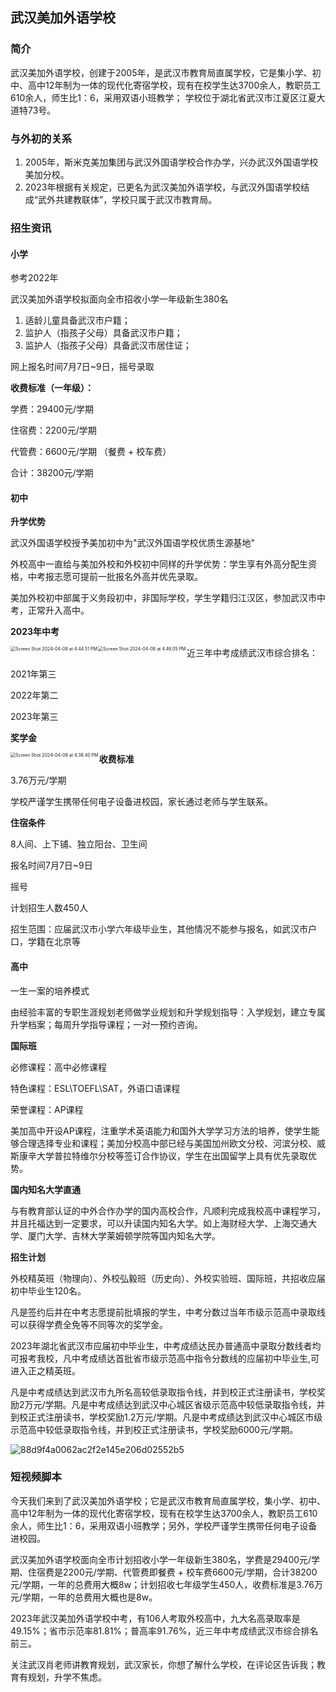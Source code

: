 ## 武汉美加外语学校

### 简介

​	武汉美加外语学校，创建于2005年，是武汉市教育局直属学校，它是集小学、初中、高中12年制为一体的现代化寄宿学校，现有在校学生达3700余人，教职员工610余人，师生比1：6，采用双语小班教学； 学校位于湖北省武汉市江夏区江夏大道特73号。

### 与外初的关系

1. 2005年，斯米克美加集团与武汉外国语学校合作办学，兴办武汉外国语学校美加分校。
2. 2023年根据有关规定，已更名为武汉美加外语学校，与武汉外国语学校结成“武外共建教联体”，学校只属于武汉市教育局。

### 招生资讯

#### 小学

参考2022年

武汉美加外语学校拟面向全市招收小学一年级新生380名

1. 适龄儿童具备武汉市户籍；
2. 监护人（指孩子父母）具备武汉市户籍；
3. 监护人（指孩子父母）具备武汉市居住证；

网上报名时间7月7日~9日，摇号录取

**收费标准（一年级）：**

学费：29400元/学期

住宿费：2200元/学期

代管费：6600元/学期 （餐费 + 校车费）

合计：38200元/学期

#### 初中

**升学优势**

武汉外国语学校授予美加初中为"武汉外国语学校优质生源基地"

外校高中一直给与美加外校和外校初中同样的升学优势：学生享有外高分配生资格，中考报志愿可提前一批报名外高并优先录取。

美加外校初中部属于义务段初中，非国际学校，学生学籍归江汉区，参加武汉市中考，正常升入高中。

**2023年中考**

<img src="/Users/xiaozhongwen/Library/Application Support/typora-user-images/Screen Shot 2024-04-08 at 4.44.51 PM.png" alt="Screen Shot 2024-04-08 at 4.44.51 PM" style="zoom:50%;" align="left" />

<img src="/Users/xiaozhongwen/Library/Application Support/typora-user-images/Screen Shot 2024-04-08 at 4.46.05 PM.png" alt="Screen Shot 2024-04-08 at 4.46.05 PM" style="zoom:50%;" align="left" />

近三年中考成绩武汉市综合排名：

2021年第三

2022年第二

2023年第三

**奖学金**

<img src="/Users/xiaozhongwen/Library/Application Support/typora-user-images/Screen Shot 2024-04-08 at 4.38.40 PM.png" alt="Screen Shot 2024-04-08 at 4.38.40 PM" style="zoom:50%;" align="left" />

**收费标准**

3.76万元/学期

学校严谨学生携带任何电子设备进校园，家长通过老师与学生联系。

**住宿条件**

8人间、上下铺、独立阳台、卫生间

报名时间7月7日~9日

摇号

计划招生人数450人

招生范围：应届武汉市小学六年级毕业生，其他情况不能参与报名，如武汉市户口，学籍在北京等

#### 高中

一生一案的培养模式

由经验丰富的专职生涯规划老师做学业规划和升学规划指导：入学规划，建立专属升学档案；每周升学指导课程；一对一预约咨询。

**国际班**

必修课程：高中必修课程

特色课程：ESL\TOEFL\SAT，外语口语课程

荣誉课程：AP课程

美加高中开设AP课程，注重学术英语能力和国外大学学习方法的培养，使学生能够合理选择专业和课程；美加分校高中部已经与美国加州欧文分校、河滨分校、威斯康辛大学普拉特维尔分校等签订合作协议，学生在出国留学上具有优先录取优势。

**国内知名大学直通**

与有教育部认证的中外合作办学的国内高校合作，凡顺利完成我校高中课程学习，并且托福达到一定要求，可以升读国内知名大学。如上海财经大学、上海交通大学、厦门大学、吉林大学莱姆顿学院等国内知名大学。

**招生计划**

外校精英班（物理向）、外校弘毅班（历史向）、外校实验班、国际班，共招收应届初中毕业生120名。

凡是签约后并在中考志愿提前批填报的学生，中考分数过当年市级示范高中录取线可以获得学费全免等不同等次的奖学金。

2023年湖北省武汉市应届初中毕业生，中考成绩达民办普通高中录取分数线者均可报考我校，凡中考成绩达首批省市级示范高中指令分数线的应届初中毕业生,可进入正之精英班。

凡是中考成绩达到武汉市九所名高较低录取指令线，并到校正式注册读书，学校奖励2万元/学期。凡是中考成绩达到武汉中心城区省级示范高中较低录取指令线，并到校正式注册读书，学校奖励1.2万元/学期。凡是中考成绩达到武汉中心城区市级示范高中较低录取指令线，并到校正式注册读书，学校奖励6000元/学期。

![88d9f4a0062ac2f2e145e206d02552b5](http://www.guojixuexiao.net/d/file/ischool/whwgy/news/2022-12-05/88d9f4a0062ac2f2e145e206d02552b5.png)

### 短视频脚本

​	今天我们来到了武汉美加外语学校；它是武汉市教育局直属学校，集小学、初中、高中12年制为一体的现代化寄宿学校，现有在校学生达3700余人，教职员工610余人，师生比1：6，采用双语小班教学；另外，学校严谨学生携带任何电子设备进校园。

​	武汉美加外语学校面向全市计划招收小学一年级新生380名，学费是29400元/学期、住宿费是2200元/学期、代管费即餐费 + 校车费6600元/学期，合计38200元/学期，一年的总费用大概8w；计划招收七年级学生450人，收费标准是3.76万元/学期，一年的总费用大概也是8w。

​	2023年武汉美加外语学校中考，有106人考取外校高中，九大名高录取率是49.15%；省市示范率81.81%；普高率91.76%，近三年中考成绩武汉市综合排名前三。

​	关注武汉肖老师讲教育规划，武汉家长，你想了解什么学校，在评论区告诉我；教育有规划，升学不焦虑。
